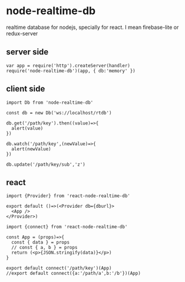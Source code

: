 # node-realtime-db

realtime database for nodejs, specially for react. I mean firebase-lite or redux-server

## server side

```
var app = require('http').createServer(handler)
require('node-realtime-db')(app, { db:'memory' })
```

## client side

```
import Db from 'node-realtime-db'

const db = new Db('ws://localhost/rtdb')

db.get('/path/key').then((value)=>{
  alert(value)
})

db.watch('/path/key',(newValue)=>{
  alert(newValue)
})

db.update('/path/key/sub','z')

```

## react

```
import {Provider} from 'react-node-realtime-db'

export default ()=>(<Provider db={dburl}>
  <App />
</Provider>)

```


```
import {connect} from 'react-node-realtime-db'

const App = (props)=>{
  const { data } = props
  // const { a, b } = props
  return (<p>{JSON.stringify(data)}</p>)
}

export default connect('/path/key')(App)
//export default connect({a:'/path/a',b:'/b'})(App)


```
